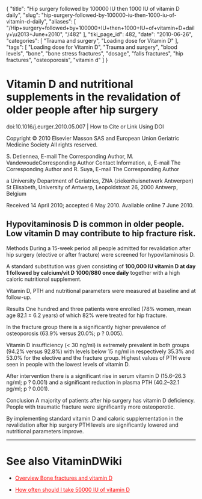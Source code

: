 {
    "title": "Hip surgery followed by 100000 IU then 1000 IU of vitamin D daily",
    "slug": "hip-surgery-followed-by-100000-iu-then-1000-iu-of-vitamin-d-daily",
    "aliases": [
        "/Hip+surgery+followed+by+100000+IU+then+1000+IU+of+vitamin+D+daily+\u2013+June+2010",
        "/482"
    ],
    "tiki_page_id": 482,
    "date": "2010-06-26",
    "categories": [
        "Trauma and surgery",
        "Loading dose for Vitamin D"
    ],
    "tags": [
        "Loading dose for Vitamin D",
        "Trauma and surgery",
        "blood levels",
        "bone",
        "bone stress fractures",
        "dosage",
        "falls fractures",
        "hip fractures",
        "osteoporosis",
        "vitamin d"
    ]
}


# Vitamin D and nutritional supplements in the revalidation of older people after hip surgery

doi:10.1016/j.eurger.2010.05.007 | How to Cite or Link Using DOI

Copyright © 2010 Elsevier Masson SAS and European Union Geriatric Medicine Society All rights reserved.

S. Detiennea, E-mail The Corresponding Author, M. VandewoudeCorresponding Author Contact Information, a, E-mail The Corresponding Author and R. Suya, E-mail The Corresponding Author

a University Department of Geriatrics, ZNA (ziekenhuisnetwerk Antwerpen) St Elisabeth, University of Antwerp, Leopoldstraat 26, 2000 Antwerp, Belgium

Received 14 April 2010; accepted 6 May 2010. Available online 7 June 2010.

## Hypovitaminosis D is common in older people. Low vitamin D may contribute to hip fracture risk.

Methods During a 15-week period all people admitted for revalidation after hip surgery (elective or after fracture) were screened for hypovitaminosis D. 

A standard substitution was given consisting of  **100,000 IU vitamin D at day 1 followed by calcium/vit D 1000/880 once daily**  together with a high caloric nutritional supplement. 

Vitamin D, PTH and nutritional parameters were measured at baseline and at follow-up.

Results One hundred and three patients were enrolled (78% women, mean age 82.1 ± 6.2 years) of which 82% were treated for hip fracture. 

In the fracture group there is a significantly higher prevalence of osteoporosis (63.9% versus 20.0%; p ? 0.005). 

Vitamin D insufficiency (< 30 ng/ml) is extremely prevalent in both groups (94.2% versus 92.8%) with levels below 15 ng/ml in respectively 35.3% and 53.0% for the elective and the fracture group. Highest values of PTH were seen in people with the lowest levels of vitamin D. 

After intervention there is a significant rise in serum vitamin D (15.6–26.3 ng/ml; p ? 0.001) and a significant reduction in plasma PTH (40.2–32.1 pg/ml; p ? 0.001).

Conclusion  A majority of patients after hip surgery has vitamin D deficiency. People with traumatic fracture were significantly more osteoporotic. 

By implementing standard vitamin D and caloric supplementation in the revalidation after hip surgery PTH levels are significantly lowered and nutritional parameters improve.

- - - - - - - - - - - - - - - - - - 

# See also VitaminDWiki

* <a href="/posts/overview-bone-fractures-and-vitamin-d" style="color: red; text-decoration: underline;" title="This link has an unknown page_id: 1344">Overview Bone fractures and vitamin D</a>

* <a href="/posts/how-often-should-i-take-50000-iu-of-vitamin-d" style="color: red; text-decoration: underline;" title="This link has an unknown page_id: 3188">How often should I take 50000 IU of vitamin D</a>